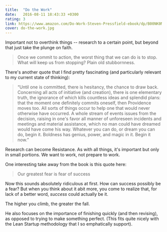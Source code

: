 ```yaml
---
title:  "Do the Work"
date:   2016-08-11 18:43:33 +0300
rating: 3
link: https://www.amazon.com/Do-Work-Steven-Pressfield-ebook/dp/B00NK0MJBK/
cover: do-the-work.jpg
---
```


Important not to overthink things -- research to a certain point, but beyond that just take the plunge on faith.

> Once we commit to action, the worst thing that we can do is to stop. What will keep us from stopping? Plain old stubbornness.

There's another quote that I find pretty fascinating (and particularly relevant to my current state of thinking):

> “Until one is committed, there is hesitancy, the chance to draw back. Concerning all acts of initiative (and creation), there is one elementary truth, the ignorance of which kills countless ideas and splendid plans: that the moment one definitely commits oneself, then Providence moves too. All sorts of things occur to help one that would never otherwise have occurred. A whole stream of events issues from the decision, raising in one's favor all manner of unforeseen incidents and meetings and material assistance, which no man could have dreamed would have come his way. Whatever you can do, or dream you can do, begin it. Boldness has genius, power, and magic in it. Begin it now.”

Research can become Resistance. As with all things, it's important but only in small portions. We want to work, not prepare to work.

One interesting take away from the book is this quote here:

> Our greatest fear is fear of success

Now this sounds absolutely ridiculous at first. How can success possibly be a fear? But when you think about it abit more, you come to realize that, for lack of a better word, *success* could actually be it.

The higher you climb, the greater the fall.

He also focuses on the importance of finishing quickly (and then revising), as opposed to trying to make something perfect. (This fits quite nicely with the Lean Startup methodology that I so emphatically support).
